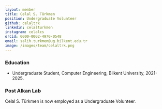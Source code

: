 ```yaml
---
layout: member
title: Celal S. Türkmen
position: Undergraduate Volunteer
github: celaltrk
linkedin: celalturkmen
instagram: celalcs
orcid: 0000-0002-4970-0548
email: salih.turkmen@ug.bilkent.edu.tr
image: /images/team/celaltrk.png
---
```


### Education
- Undergraduate Student, Computer Engineering, Bilkent University, 2021-2025.
### Post Alkan Lab
Celal S. Türkmen is now employed as a Undergraduate Volunteer.
